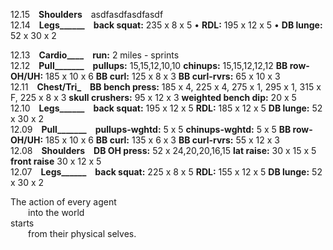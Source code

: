 
12.15 **Shoulders** asdfasdfasdfasdf  
12.14 **Legs______** **back squat:** 235 x 8 x 5 • **RDL:** 195 x 12 x 5 • **DB lunge:** 52 x 30 x 2   

12.13 **Cardio____** **run:** 2 miles - sprints  
12.12 **Pull_______** **pullups:** 15,15,12,10,10 **chinups:** 15,15,12,12,12 **BB row-OH/UH:** 185 x 10 x 6 **BB curl:** 125 x 8 x 3 **BB curl-rvrs:** 65 x 10 x 3  
12.11 **Chest/Tri_** **BB bench press:** 185 x 4, 225 x 4, 275 x 1, 295 x 1, 315 x F, 225 x 8 x 3 **skull crushers:** 95 x 12 x 3 **weighted bench dip:** 20 x 5  
12.10 **Legs______** **back squat:** 195 x 12 x 5 **RDL:** 185 x 12 x 5 **DB lunge:** 52 x 30 x 2  
12.09 **Pull_______** **pullups-wghtd:** 5 x 5 **chinups-wghtd:** 5 x 5 **BB row-OH/UH:** 185 x 10 x 6 **BB curl:** 135 x 6 x 3 **BB curl-rvrs:** 55 x 12 x 3  
12.08 **Shoulders** **DB OH press:** 52 x 24,20,20,16,15 **lat raise:** 30 x 15 x 5 **front raise** 30 x 12 x 5  
12.07 **Legs______** **back squat:** 225 x 8 x 5 **RDL:** 155 x 12 x 5 **DB lunge:** 52 x 30 x 2   


The action of every agent <br />
  into the world <br />
starts <br />
  from their physical selves. <br />

